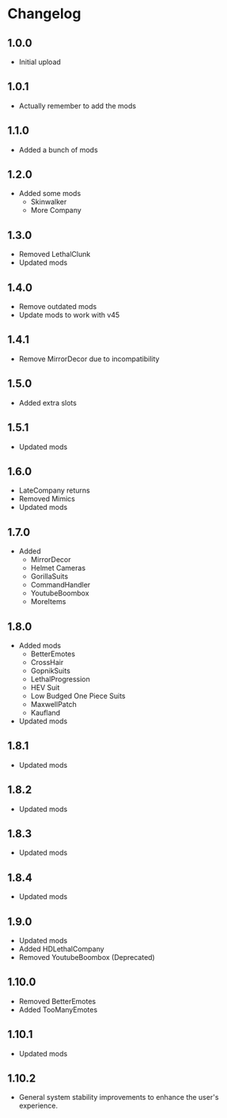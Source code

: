 # Changelog

## 1.0.0

- Initial upload

## 1.0.1

- Actually remember to add the mods

## 1.1.0

- Added a bunch of mods

## 1.2.0

- Added some mods
  - Skinwalker
  - More Company

## 1.3.0

- Removed LethalClunk
- Updated mods

## 1.4.0

- Remove outdated mods
- Update mods to work with v45

## 1.4.1

- Remove MirrorDecor due to incompatibility

## 1.5.0

- Added extra slots

## 1.5.1

- Updated mods

## 1.6.0

- LateCompany returns
- Removed Mimics
- Updated mods

## 1.7.0

- Added
  - MirrorDecor
  - Helmet Cameras
  - GorillaSuits
  - CommandHandler
  - YoutubeBoombox
  - MoreItems

## 1.8.0

- Added mods
  - BetterEmotes
  - CrossHair
  - GopnikSuits
  - LethalProgression
  - HEV Suit
  - Low Budged One Piece Suits
  - MaxwellPatch
  - Kaufland
- Updated mods

## 1.8.1

- Updated mods

## 1.8.2

- Updated mods

## 1.8.3

- Updated mods

## 1.8.4

- Updated mods

## 1.9.0

- Updated mods
- Added HDLethalCompany
- Removed YoutubeBoombox (Deprecated)

## 1.10.0

- Removed BetterEmotes
- Added TooManyEmotes

## 1.10.1

- Updated mods

## 1.10.2

- General system stability improvements to enhance the user's experience.